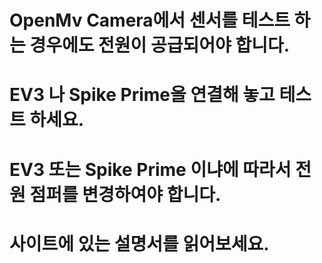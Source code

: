 # OpenMv Camera에서 센서를 테스트 하는 경우에도 전원이 공급되어야 합니다.
# EV3 나 Spike Prime을 연결해 놓고 테스트 하세요.
# EV3 또는 Spike Prime 이냐에 따라서 전원 점퍼를 변경하여야 합니다.
#
# 사이트에 있는 설명서를 읽어보세요.
